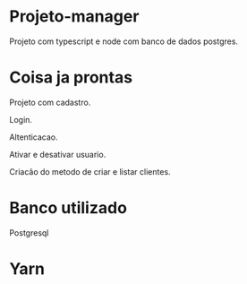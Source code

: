 ﻿# Projeto-manager

Projeto com typescript e node com banco de dados postgres.


# Coisa ja prontas
Projeto com cadastro.

Login.

Altenticacao.

Ativar e desativar usuario.

Criacão do metodo de criar e listar clientes.

# Banco utilizado
Postgresql

# Yarn

